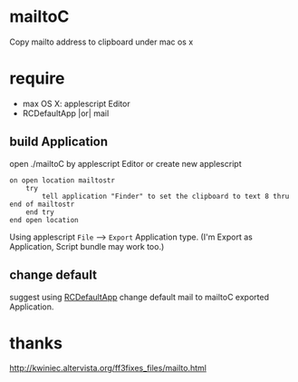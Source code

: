mailtoC
=======
Copy mailto address to clipboard under mac os x

# require
- max OS X: applescript Editor
- RCDefaultApp |or| mail

## build Application
open ./mailtoC by applescript Editor or create new applescript
```apple script
on open location mailtostr
	try
		tell application "Finder" to set the clipboard to text 8 thru end of mailtostr
	end try
end open location
```
Using applescript `File` --> `Export` Application type. (I'm Export as Application, Script bundle may work too.)

## change default
suggest using [RCDefaultApp](http://www.rubicode.com/Software/Bundles.html#RCDefaultApp)
change default mail to mailtoC exported Application.

# thanks
http://kwiniec.altervista.org/ff3fixes_files/mailto.html

